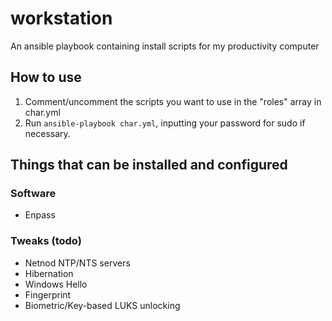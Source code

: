 # workstation
An ansible playbook containing install scripts for my productivity computer

## How to use

1. Comment/uncomment the scripts you want to use in the "roles" array in char.yml
2. Run `ansible-playbook char.yml`, inputting your password for sudo if necessary.

## Things that can be installed and configured

### Software
* Enpass

### Tweaks (todo)
* Netnod NTP/NTS servers
* Hibernation
* Windows Hello
* Fingerprint
* Biometric/Key-based LUKS unlocking
